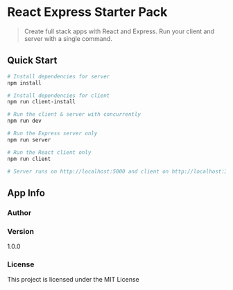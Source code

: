 # React Express Starter Pack

> Create full stack apps with React and Express. Run your client and server with a single command. 


## Quick Start

``` bash
# Install dependencies for server
npm install

# Install dependencies for client
npm run client-install

# Run the client & server with concurrently
npm run dev

# Run the Express server only
npm run server

# Run the React client only
npm run client

# Server runs on http://localhost:5000 and client on http://localhost:3000
```

## App Info

### Author

### Version

1.0.0

### License

This project is licensed under the MIT License

